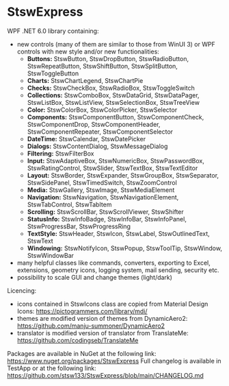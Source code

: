 # StswExpress
WPF .NET 6.0 library containing:
- new controls (many of them are similar to those from WinUI 3) or WPF controls with new style and/or new functionalities:
  - **Buttons:** StswButton, StswDropButton, StswRadioButton, StswRepeatButton, StswShiftButton, StswSplitButton, StswToggleButton
  - **Charts:** StswChartLegend, StswChartPie
  - **Checks:** StswCheckBox, StswRadioBox, StswToggleSwitch
  - **Collections:** StswComboBox, StswDataGrid, StswDataPager, StswListBox, StswListView, StswSelectionBox, StswTreeView
  - **Color:** StswColorBox, StswColorPicker, StswSelector
  - **Components:** StswComponentButton, StswComponentCheck, StswComponentDrop, StswComponentHeader, StswComponentRepeater, StswComponentSelector
  - **DateTime:** StswCalendar, StswDatePicker
  - **Dialogs:** StswContentDialog, StswMessageDialog
  - **Filtering:** StswFilterBox
  - **Input:** StswAdaptiveBox, StswNumericBox, StswPasswordBox, StswRatingControl, StswSlider, StswTextBox, StswTextEditor
  - **Layout:** StswBorder, StswExpander, StswGroupBox, StswSeparator, StswSidePanel, StswTimedSwitch, StswZoomControl
  - **Media:** StswGallery, StswImage, StswMediaElement
  - **Navigation:** StswNavigation, StswNavigationElement, StswTabControl, StswTabItem
  - **Scrolling:** StswScrollBar, StswScrollViewer, StswShifter
  - **StatusInfo:** StswInfoBadge, StswInfoBar, StswInfoPanel, StswProgressBar, StswProgressRing
  - **TextStyle:** StswHeader, StswIcon, StswLabel, StswOutlinedText, StswText
  - **Windowing:** StswNotifyIcon, StswPopup, StswToolTip, StswWindow, StswWindowBar
- many helpful classes like commands, converters, exporting to Excel, extensions, geometry icons, logging system, mail sending, security etc.
- possibility to scale GUI and change themes (light/dark)

Licencing:
- icons contained in StswIcons class are copied from Material Design Icons: https://pictogrammers.com/library/mdi/
- themes are modified version of themes from DynamicAero2: https://github.com/manju-summoner/DynamicAero2
- translator is modified version of translator from TranslateMe: https://github.com/codingseb/TranslateMe

Packages are available in NuGet at the following link: https://www.nuget.org/packages/StswExpress
Full changelog is available in TestApp or at the following link: https://github.com/stsw133/StswExpress/blob/main/CHANGELOG.md
